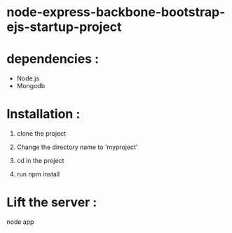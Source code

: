 node-express-backbone-bootstrap-ejs-startup-project
==========================================

# dependencies :

- Node.js
- Mongodb


# Installation :

1) clone the project

2) Change the directory name to 'myproject'

3) cd in the project

4) run npm install

# Lift the server :

node app
